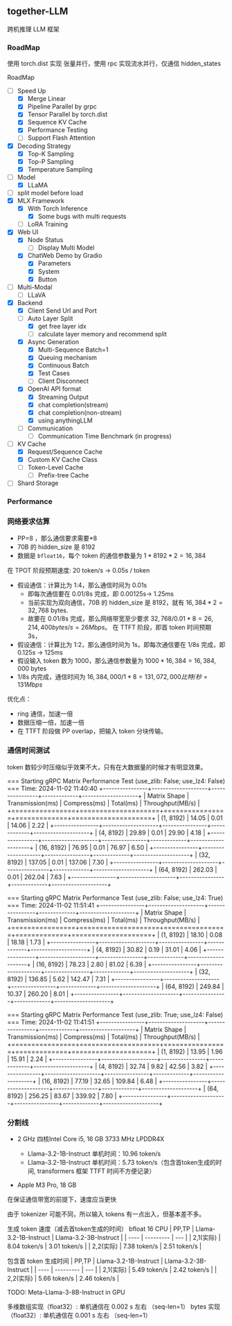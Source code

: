 ## together-LLM

跨机推理 LLM 框架

### RoadMap

使用 torch.dist 实现 张量并行，使用 rpc 实现流水并行，仅通信 hidden_states

RoadMap

- [ ] Speed Up
    - [x] Merge Linear
    - [x] Pipeline Parallel by grpc
    - [x] Tensor Parallel by torch.dist
    - [x] Sequence KV Cache
    - [x] Performance Testing
    - [ ] Support Flash Attention
- [x] Decoding Strategy
    - [x] Top-K Sampling
    - [x] Top-P Sampling
    - [x] Temperature Sampling
- [ ] Model
    - [x] LLaMA
- [ ] split model before load
- [x] MLX Framework
    - [x] With Torch Inference
        - [x] Some bugs with multi requests
    - [ ] LoRA Training
- [x] Web UI
    - [x] Node Status
        - [ ] Display Multi Model
    - [x] ChatWeb Demo by Gradio
        - [x] Parameters
        - [x] System
        - [x] Button
- [ ] Multi-Modal
    - [ ] LLaVA
- [x] Backend
    - [x] Client Send Url and Port
    - [ ] Auto Layer Split
        - [x] get free layer idx
        - [ ] calculate layer memory and recommend split
    - [x] Async Generation
        - [x] Multi-Sequence Batch=1
        - [x] Queuing mechanism
        - [x] Continuous Batch
        - [x] Test Cases
        - [ ] Client Disconnect
    - [x] OpenAI API format
        - [x] Streaming Output
        - [x] chat completion(stream)
        - [x] chat completion(non-stream)
        - [x] using anythingLLM
    - [ ] Communication
        - [ ] Communication Time Benchmark (in progress)
- [ ] KV Cache
    - [x] Request/Sequence Cache
    - [x] Custom KV Cache Class
    - [ ] Token-Level Cache
        - [ ] Prefix-tree Cache
- [ ] Shard Storage

### Performance

### 网络要求估算

- PP=8 ，那么通信要求需要$*8$
- 70B 的 hidden_size 是 8192
- 数据是 `bfloat16`，每个 token 的通信参数量为 $1*8192*2=16,384$

在 TPOT 阶段预期速度: 20 token/s -> 0.05s / token
- 假设通信：计算比为 1:4，那么通信时间为 0.01s
    - 即每次通信要在 0.01/8s 完成，即 0.00125s-> 1.25ms
    - 当前实现为双向通信，70B 的 hidden_size 是 8192，就有 $16,384*2=32,768$ bytes.
    - 故要在 0.01/8s 完成，那么网络带宽至少要求 $32,768/0.01*8=26,214,400 bytes/s = 26 Mbps$。
在 TTFT 阶段，即首 token 时间预期 3s，
- 假设通信：计算比为 1:2，那么通信时间为 1s，即每次通信要在 1/8s 完成，即 0.125s -> 125ms
- 假设输入 token 数为 1000，那么通信参数量为 $1000*16,384 = 16,384,000$ bytes
- 1/8s 内完成，通信时间为 $16,384,000/1*8=131,072,000 比特/秒 = 131 Mbps$

优化点：
- ring 通信，加速一倍
- 数据压缩一倍，加速一倍
- 在 TTFT 阶段做 PP overlap，把输入 token 分块传输。

### 通信时间测试
token 数较少时压缩似乎效果不大，只有在大数据量的时候才有明显效果。

=== Starting gRPC Matrix Performance Test (use_zlib: False; use_lz4: False) ===
Time: 2024-11-02 11:40:40
+----------------+--------------------+----------------+-------------+--------------------+
| Matrix Shape   |   Transmission(ms) |   Compress(ms) |   Total(ms) |   Throughput(MB/s) |
+================+====================+================+=============+====================+
| (1, 8192)      |              14.05 |           0.01 |       14.06 |               2.22 |
+----------------+--------------------+----------------+-------------+--------------------+
| (4, 8192)      |              29.89 |           0.01 |       29.90 |               4.18 |
+----------------+--------------------+----------------+-------------+--------------------+
| (16, 8192)     |              76.95 |           0.01 |       76.97 |               6.50 |
+----------------+--------------------+----------------+-------------+--------------------+
| (32, 8192)     |             137.05 |           0.01 |      137.06 |               7.30 |
+----------------+--------------------+----------------+-------------+--------------------+
| (64, 8192)     |             262.03 |           0.01 |      262.04 |               7.63 |
+----------------+--------------------+----------------+-------------+--------------------+

=== Starting gRPC Matrix Performance Test (use_zlib: False; use_lz4: True) ===
Time: 2024-11-02 11:51:41
+----------------+--------------------+----------------+-------------+--------------------+
| Matrix Shape   |   Transmission(ms) |   Compress(ms) |   Total(ms) |   Throughput(MB/s) |
+================+====================+================+=============+====================+
| (1, 8192)      |              18.10 |           0.08 |       18.18 |               1.73 |
+----------------+--------------------+----------------+-------------+--------------------+
| (4, 8192)      |              30.82 |           0.19 |       31.01 |               4.06 |
+----------------+--------------------+----------------+-------------+--------------------+
| (16, 8192)     |              78.23 |           2.80 |       81.02 |               6.39 |
+----------------+--------------------+----------------+-------------+--------------------+
| (32, 8192)     |             136.85 |           5.62 |      142.47 |               7.31 |
+----------------+--------------------+----------------+-------------+--------------------+
| (64, 8192)     |             249.84 |          10.37 |      260.20 |               8.01 |
+----------------+--------------------+----------------+-------------+--------------------+

=== Starting gRPC Matrix Performance Test (use_zlib: True; use_lz4: False) ===
Time: 2024-11-02 11:41:51
+----------------+--------------------+----------------+-------------+--------------------+
| Matrix Shape   |   Transmission(ms) |   Compress(ms) |   Total(ms) |   Throughput(MB/s) |
+================+====================+================+=============+====================+
| (1, 8192)      |              13.95 |           1.96 |       15.91 |               2.24 |
+----------------+--------------------+----------------+-------------+--------------------+
| (4, 8192)      |              32.74 |           9.82 |       42.56 |               3.82 |
+----------------+--------------------+----------------+-------------+--------------------+
| (16, 8192)     |              77.19 |          32.65 |      109.84 |               6.48 |
+----------------+--------------------+----------------+-------------+--------------------+
| (64, 8192)     |             256.25 |          83.67 |      339.92 |               7.80 |
+----------------+--------------------+----------------+-------------+--------------------+

### 分割线
- 2 GHz 四核Intel Core i5, 16 GB 3733 MHz LPDDR4X
    - Llama-3.2-1B-Instruct 单机时间：10.96 token/s
    - Llama-3.2-1B-Instruct 单机时间：5.73 token/s（包含首token生成的时间, transformers 框架 TTFT 时间不方便记录）

- Apple M3 Pro, 18 GB

在保证通信带宽的前提下，速度应当更快

由于 tokenizer 可能不同，所以输入 tokens 有一点出入，但基本差不多。

生成 token 速度（减去首token生成的时间）
bfloat 16 CPU
| PP,TP   | Llama-3.2-1B-Instruct | Llama-3.2-3B-Instruct |
| ---- | --------- | --- | 
| 2,1(实际) | 8.04 token/s | 3.01 token/s |
| 2,2(实际) | 7.38 token/s | 2.51 token/s |

包含首 token 生成时间
| PP,TP   | Llama-3.2-1B-Instruct | Llama-3.2-3B-Instruct |
| ---- | --------- | --- | 
| 2,1(实际) | 5.49 token/s  | 2.42 token/s  |
| 2,2(实际) | 5.66 token/s  | 2.46 token/s  |



TODO: Meta-Llama-3-8B-Instruct in GPU

多维数组实现（float32）: 单机通信在 0.002 s 左右 （seq-len=1）
bytes 实现（float32）: 单机通信在 0.001 s 左右 （seq-len=1）